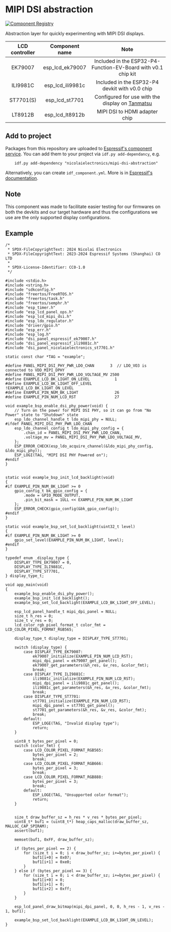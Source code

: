 # MIPI DSI abstraction

[![Component Registry](https://components.espressif.com/components/nicolaielectronics/mipi_dsi_abstraction/badge.svg)](https://components.espressif.com/components/nicolaielectronics/mipi_dsi_abstraction)

Abstraction layer for quickly experimenting with MIPI DSI displays.

| LCD controller | Component name                    | Note                                                                                            |
| :------------: | :-------------------------------: | :---------------------------------------------------------------------------------------------: |
|     EK79007    | esp_lcd_ek79007                   | Included in the ESP32-P4-Function-EV-Board with v0.1 chip kit                                   |
|     ILI9981C   | esp_lcd_ili9981c                  | Included in the ESP32-P4 devkit with v0.0 chip                                                  |
|     ST7701(S)  | esp_lcd_st7701                    | Configured for use with the display on [Tanmatsu](https://nicolaielectronics.nl/docs/tanmatsu/) |
|     LT8912B    | esp_lcd_lt8912b                   | MIPI DSI to HDMI adapter chip                                                                   |

## Add to project

Packages from this repository are uploaded to [Espressif's component service](https://components.espressif.com/).
You can add them to your project via `idf.py add-dependancy`, e.g.

```
    idf.py add-dependency "nicolaielectronics/mipi-dsi-abstraction"
```

Alternatively, you can create `idf_component.yml`. More is in [Espressif's documentation](https://docs.espressif.com/projects/esp-idf/en/latest/esp32/api-guides/tools/idf-component-manager.html).

## Note

This component was made to facilitate easier testing for our firmwares on both the devkits and our target hardware and thus
the configurations we use are the only supported display configurations.

## Example

```
/*
 * SPDX-FileCopyrightText: 2024 Nicolai Electronics
 * SPDX-FileCopyrightText: 2023-2024 Espressif Systems (Shanghai) CO LTD
 *
 * SPDX-License-Identifier: CC0-1.0
 */

#include <stdio.h>
#include <string.h>
#include "sdkconfig.h"
#include "freertos/FreeRTOS.h"
#include "freertos/task.h"
#include "freertos/semphr.h"
#include "esp_timer.h"
#include "esp_lcd_panel_ops.h"
#include "esp_lcd_mipi_dsi.h"
#include "esp_ldo_regulator.h"
#include "driver/gpio.h"
#include "esp_err.h"
#include "esp_log.h"
#include "dsi_panel_espressif_ek79007.h"
#include "dsi_panel_espressif_ili9881c.h"
#include "dsi_panel_nicolaielectronics_st7701.h"

static const char *TAG = "example";

#define PANEL_MIPI_DSI_PHY_PWR_LDO_CHAN       3  // LDO_VO3 is connected to VDD_MIPI_DPHY
#define PANEL_MIPI_DSI_PHY_PWR_LDO_VOLTAGE_MV 2500
#define EXAMPLE_LCD_BK_LIGHT_ON_LEVEL           1
#define EXAMPLE_LCD_BK_LIGHT_OFF_LEVEL          !EXAMPLE_LCD_BK_LIGHT_ON_LEVEL
#define EXAMPLE_PIN_NUM_BK_LIGHT                26
#define EXAMPLE_PIN_NUM_LCD_RST                 27

void example_bsp_enable_dsi_phy_power(void) {
    // Turn on the power for MIPI DSI PHY, so it can go from "No Power" state to "Shutdown" state
    esp_ldo_channel_handle_t ldo_mipi_phy = NULL;
#ifdef PANEL_MIPI_DSI_PHY_PWR_LDO_CHAN
    esp_ldo_channel_config_t ldo_mipi_phy_config = {
        .chan_id = PANEL_MIPI_DSI_PHY_PWR_LDO_CHAN,
        .voltage_mv = PANEL_MIPI_DSI_PHY_PWR_LDO_VOLTAGE_MV,
    };
    ESP_ERROR_CHECK(esp_ldo_acquire_channel(&ldo_mipi_phy_config, &ldo_mipi_phy));
    ESP_LOGI(TAG, "MIPI DSI PHY Powered on");
#endif
}


static void example_bsp_init_lcd_backlight(void)
{
#if EXAMPLE_PIN_NUM_BK_LIGHT >= 0
    gpio_config_t bk_gpio_config = {
        .mode = GPIO_MODE_OUTPUT,
        .pin_bit_mask = 1ULL << EXAMPLE_PIN_NUM_BK_LIGHT
    };
    ESP_ERROR_CHECK(gpio_config(&bk_gpio_config));
#endif
}

static void example_bsp_set_lcd_backlight(uint32_t level)
{
#if EXAMPLE_PIN_NUM_BK_LIGHT >= 0
    gpio_set_level(EXAMPLE_PIN_NUM_BK_LIGHT, level);
#endif
}

typedef enum _display_type {
    DISPLAY_TYPE_EK79007 = 0,
    DISPLAY_TYPE_ILI9881C,
    DISPLAY_TYPE_ST7701,
} display_type_t;

void app_main(void)
{
    example_bsp_enable_dsi_phy_power();
    example_bsp_init_lcd_backlight();
    example_bsp_set_lcd_backlight(EXAMPLE_LCD_BK_LIGHT_OFF_LEVEL);

    esp_lcd_panel_handle_t mipi_dpi_panel = NULL;
    size_t h_res = 0;
    size_t v_res = 0;
    lcd_color_rgb_pixel_format_t color_fmt = LCD_COLOR_PIXEL_FORMAT_RGB565;

    display_type_t display_type = DISPLAY_TYPE_ST7701;

    switch (display_type) {
        case DISPLAY_TYPE_EK79007:
            ek79007_initialize(EXAMPLE_PIN_NUM_LCD_RST);
            mipi_dpi_panel = ek79007_get_panel();
            ek79007_get_parameters(&h_res, &v_res, &color_fmt);
            break;
        case DISPLAY_TYPE_ILI9881C:
            ili9881c_initialize(EXAMPLE_PIN_NUM_LCD_RST);
            mipi_dpi_panel = ili9881c_get_panel();
            ili9881c_get_parameters(&h_res, &v_res, &color_fmt);
            break;
        case DISPLAY_TYPE_ST7701:
            st7701_initialize(EXAMPLE_PIN_NUM_LCD_RST);
            mipi_dpi_panel = st7701_get_panel();
            st7701_get_parameters(&h_res, &v_res, &color_fmt);
            break;
        default:
            ESP_LOGE(TAG, "Invalid display type");
            return;
    }

    uint8_t bytes_per_pixel = 0;
    switch (color_fmt) {
        case LCD_COLOR_PIXEL_FORMAT_RGB565:
            bytes_per_pixel = 2;
            break;
        case LCD_COLOR_PIXEL_FORMAT_RGB666:
            bytes_per_pixel = 3;
            break;
        case LCD_COLOR_PIXEL_FORMAT_RGB888:
            bytes_per_pixel = 3;
            break;
        default:
            ESP_LOGE(TAG, "Unsupported color format");
            return;
    }


    size_t draw_buffer_sz = h_res * v_res * bytes_per_pixel;
    uint8_t* buf1 = (uint8_t*) heap_caps_malloc(draw_buffer_sz, MALLOC_CAP_SPIRAM);
    assert(buf1);

    memset(buf1, 0xFF, draw_buffer_sz);

    if (bytes_per_pixel == 2) {
        for (size_t i = 0; i < draw_buffer_sz; i+=bytes_per_pixel) {
            buf1[i+0] = 0x07;
            buf1[i+1] = 0xe0;
        }
    } else if (bytes_per_pixel == 3) {
        for (size_t i = 0; i < draw_buffer_sz; i+=bytes_per_pixel) {
            buf1[i+0] = 0;
            buf1[i+1] = 0;
            buf1[i+2] = 0xff;
        }
    }

    esp_lcd_panel_draw_bitmap(mipi_dpi_panel, 0, 0, h_res - 1, v_res - 1, buf1);

    example_bsp_set_lcd_backlight(EXAMPLE_LCD_BK_LIGHT_ON_LEVEL);
}
```
